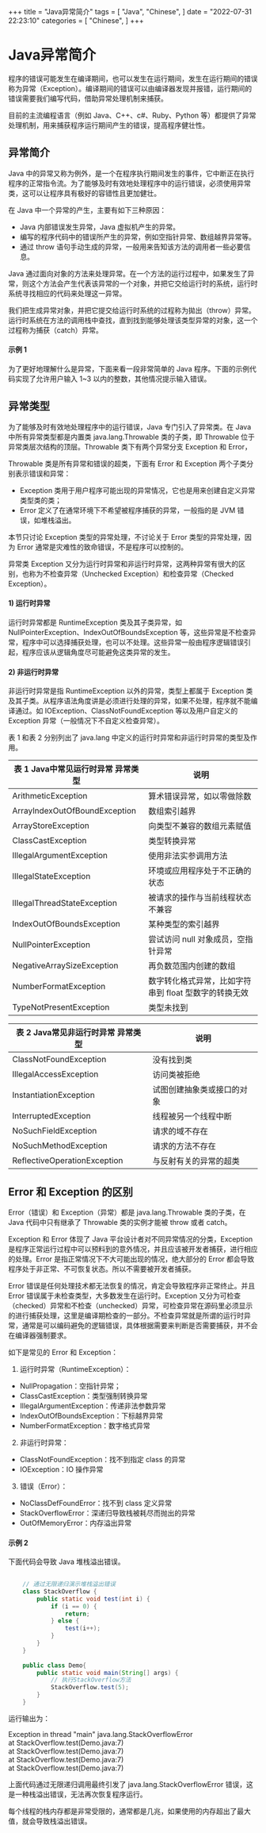 
+++
title = "Java异常简介"
tags = [
"Java",
"Chinese",
]
date = "2022-07-31 22:23:10"
categories = [
"Chinese",
]
+++
    
# Java异常简介




程序的错误可能发生在编译期间，也可以发生在运行期间，发生在运行期间的错误称为异常（Exception）。编译期间的错误可以由编译器发现并报错，运行期间的错误需要我们编写代码，借助异常处理机制来捕获。<br>
    

  
目前的主流编程语言（例如 Java、C++、c#、Ruby、Python 等）都提供了异常处理机制，用来捕获程序运行期间产生的错误，提高程序健壮性。

##  异常简介

Java
中的异常又称为例外，是一个在程序执行期间发生的事件，它中断正在执行程序的正常指令流。为了能够及时有效地处理程序中的运行错误，必须使用异常类，这可以让程序具有极好的容错性且更加健壮。  
  
在 Java 中一个异常的产生，主要有如下三种原因：

  * Java 内部错误发生异常，Java 虚拟机产生的异常。
  * 编写的程序代码中的错误所产生的异常，例如空指针异常、数组越界异常等。
  * 通过 throw 语句手动生成的异常，一般用来告知该方法的调用者一些必要信息。

  
Java
通过面向对象的方法来处理异常。在一个方法的运行过程中，如果发生了异常，则这个方法会产生代表该异常的一个对象，并把它交给运行时的系统，运行时系统寻找相应的代码来处理这一异常。  
  
我们把生成异常对象，并把它提交给运行时系统的过程称为拋出（throw）异常。运行时系统在方法的调用栈中查找，直到找到能够处理该类型异常的对象，这一个过程称为捕获（catch）异常。  

####  示例 1

为了更好地理解什么是异常，下面来看一段非常简单的 Java 程序。下面的示例代码实现了允许用户输入 1~3 以内的整数，其他情况提示输入错误。

    



##  异常类型

为了能够及时有效地处理程序中的运行错误，Java 专门引入了异常类。在 Java 中所有异常类型都是内置类 java.lang.Throwable
类的子类，即 Throwable 位于异常类层次结构的顶层。Throwable 类下有两个异常分支 Exception 和 Error，



Throwable 类是所有异常和错误的超类，下面有 Error 和 Exception 两个子类分别表示错误和异常：  

  * Exception 类用于用户程序可能出现的异常情况，它也是用来创建自定义异常类型类的类；
  * Error 定义了在通常环境下不希望被程序捕获的异常，一般指的是 JVM 错误，如堆栈溢出。

本节只讨论 Exception 类型的异常处理，不讨论关于 Error 类型的异常处理，因为 Error 通常是灾难性的致命错误，不是程序可以控制的。

异常类 Exception 又分为运行时异常和非运行时异常，这两种异常有很大的区别，也称为不检查异常（Unchecked
Exception）和检查异常（Checked Exception）。

####  1) 运行时异常

运行时异常都是 RuntimeException 类及其子类异常，如
NullPointerException、IndexOutOfBoundsException
等，这些异常是不检查异常，程序中可以选择捕获处理，也可以不处理。这些异常一般由程序逻辑错误引起，程序应该从逻辑角度尽可能避免这类异常的发生。

####  2) 非运行时异常

非运行时异常是指 RuntimeException 以外的异常，类型上都属于 Exception
类及其子类。从程序语法角度讲是必须进行处理的异常，如果不处理，程序就不能编译通过。如 IOException、ClassNotFoundException
等以及用户自定义的 Exception 异常（一般情况下不自定义检查异常）。  
  
表 1 和表 2 分别列出了 java.lang 中定义的运行时异常和非运行时异常的类型及作用。  
  
表 1 Java中常见运行时异常 异常类型 |  说明  
---|---  
ArithmeticException |  算术错误异常，如以零做除数  
ArraylndexOutOfBoundException |  数组索引越界  
ArrayStoreException |  向类型不兼容的数组元素赋值  
ClassCastException |  类型转换异常  
IllegalArgumentException |  使用非法实参调用方法  
lIIegalStateException |  环境或应用程序处于不正确的状态  
lIIegalThreadStateException |  被请求的操作与当前线程状态不兼容  
IndexOutOfBoundsException |  某种类型的索引越界  
NullPointerException |  尝试访问 null 对象成员，空指针异常  
NegativeArraySizeException |  再负数范围内创建的数组  
NumberFormatException |  数字转化格式异常，比如字符串到 float 型数字的转换无效  
TypeNotPresentException |  类型未找到  
  
表 2 Java常见非运行时异常 异常类型 |  说明  
---|---  
ClassNotFoundException |  没有找到类  
IllegalAccessException |  访问类被拒绝  
InstantiationException |  试图创建抽象类或接口的对象  
InterruptedException |  线程被另一个线程中断  
NoSuchFieldException |  请求的域不存在  
NoSuchMethodException |  请求的方法不存在  
ReflectiveOperationException |  与反射有关的异常的超类  
  
##  Error 和 Exception 的区别

Error（错误）和 Exception（异常）都是 java.lang.Throwable 类的子类，在 Java 代码中只有继承了 Throwable
类的实例才能被 throw 或者 catch。  
  
Exception 和 Error 体现了 Java 平台设计者对不同异常情况的分类，Exception
是程序正常运行过程中可以预料到的意外情况，并且应该被开发者捕获，进行相应的处理。Error 是指正常情况下不大可能出现的情况，绝大部分的 Error
都会导致程序处于非正常、不可恢复状态。所以不需要被开发者捕获。  
  
Error 错误是任何处理技术都无法恢复的情况，肯定会导致程序非正常终止。并且 Error 错误属于未检查类型，大多数发生在运行时。Exception
又分为可检查（checked）异常和不检查（unchecked）异常，可检查异常在源码里必须显示的进行捕获处理，这里是编译期检查的一部分。不检查异常就是所谓的运行时异常，通常是可以编码避免的逻辑错误，具体根据需要来判断是否需要捕获，并不会在编译器强制要求。  
  
如下是常见的 Error 和 Exception：  
  
1) 运行时异常（RuntimeException）：

  * NullPropagation：空指针异常；
  * ClassCastException：类型强制转换异常
  * IllegalArgumentException：传递非法参数异常
  * IndexOutOfBoundsException：下标越界异常
  * NumberFormatException：数字格式异常

  
2) 非运行时异常：

  * ClassNotFoundException：找不到指定 class 的异常
  * IOException：IO 操作异常

  
3) 错误（Error）：

  * NoClassDefFoundError：找不到 class 定义异常
  * StackOverflowError：深递归导致栈被耗尽而抛出的异常
  * OutOfMemoryError：内存溢出异常

####  示例 2

下面代码会导致 Java 堆栈溢出错误。

    

```java
    
    // 通过无限递归演示堆栈溢出错误
    class StackOverflow {
        public static void test(int i) {
            if (i == 0) {
                return;
            } else {
                test(i++);
            }
        }
    }
    
    public class Demo{
        public static void main(String[] args) {
            // 执行StackOverflow方法
            StackOverflow.test(5);
        }
    }
```
运行输出为：

Exception in thread "main" java.lang.StackOverflowError  
at StackOverflow.test(Demo.java:7)  
at StackOverflow.test(Demo.java:7)  
at StackOverflow.test(Demo.java:7)  
at StackOverflow.test(Demo.java:7)

上面代码通过无限递归调用最终引发了 java.lang.StackOverflowError 错误，这是一种栈溢出错误，无法再次恢复程序运行。

每个线程的栈内存都是非常受限的，通常都是几兆，如果使用的内存超出了最大值，就会导致栈溢出错误。

